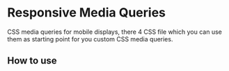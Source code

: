 # Responsive Media Queries
CSS media queries for mobile displays, there 4 CSS file which you can use them as starting point for you custom CSS media queries.

## How to use
